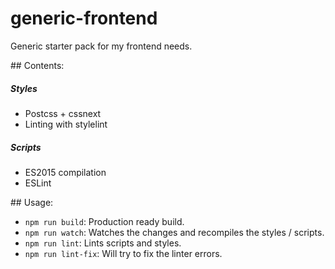 # generic-frontend
Generic starter pack for my frontend needs.

## Contents:

##### Styles
- Postcss + cssnext
- Linting with stylelint

##### Scripts
- ES2015 compilation
- ESLint

## Usage:
- `npm run build`: Production ready build.
- `npm run watch`: Watches the changes and recompiles the styles / scripts.
- `npm run lint`: Lints scripts and styles.
- `npm run lint-fix`: Will try to fix the linter errors.
